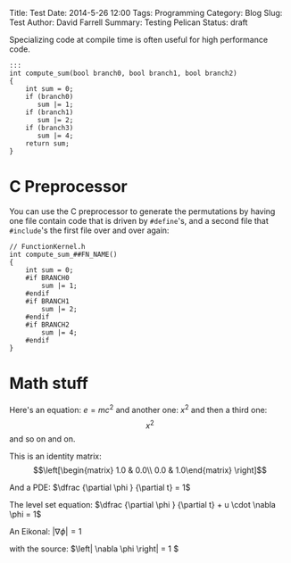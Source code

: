 Title: Test
Date: 2014-5-26 12:00
Tags: Programming
Category: Blog
Slug: Test
Author: David Farrell
Summary: Testing Pelican
Status: draft

Specializing code at compile time is often useful for high performance code.

    :::
    int compute_sum(bool branch0, bool branch1, bool branch2)
    {
        int sum = 0;
        if (branch0)
           sum |= 1;
        if (branch1)
           sum |= 2;
        if (branch3)
           sum |= 4;
        return sum;
    }

C Preprocessor
==============

You can use the C preprocessor to generate the permutations by having one file contain code that is driven by `#define`'s, and a second file that `#include`'s the first file over and over again:

```
// FunctionKernel.h
int compute_sum_##FN_NAME()
{
    int sum = 0;
    #if BRANCH0
        sum |= 1;
    #endif
    #if BRANCH1
        sum |= 2;
    #endif
    #if BRANCH2
        sum |= 4;
    #endif
}
```

Math stuff
==========

Here's an equation: $e=mc^2$ and another one: $x^2$ and then a third one: $$x^2$$ and so on and on.

This is an identity matrix: $$\left[\begin{matrix} 1.0 & 0.0\\ 0.0 & 1.0\end{matrix} \right]$$

And a PDE: $\dfrac {\partial \phi } {\partial t} = 1$

The level set equation: $\dfrac {\partial \phi } {\partial t} + u \cdot \nabla \phi = 1$

An Eikonal: $\left| \nabla \phi \right| = 1$

with the source: $\left| \nabla \phi \right| = 1 $
